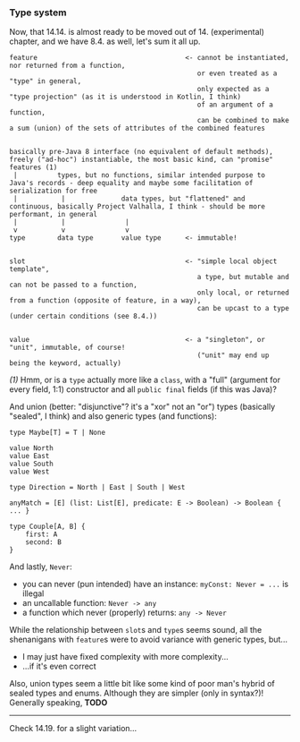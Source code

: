 ### Type system

Now, that 14.14. is almost ready to be moved out of 14. (experimental) chapter, and we have 8.4. as well, let's sum it all up.

```
feature                                     <- cannot be instantiated, nor returned from a function,
                                               or even treated as a "type" in general,
                                               only expected as a "type projection" (as it is understood in Kotlin, I think)
                                               of an argument of a function,
                                               can be combined to make a sum (union) of the sets of attributes of the combined features


basically pre-Java 8 interface (no equivalent of default methods), freely ("ad-hoc") instantiable, the most basic kind, can "promise" features (1)
 |          types, but no functions, similar intended purpose to Java's records - deep equality and maybe some facilitation of serialization for free
 |           |              data types, but "flattened" and continuous, basically Project Valhalla, I think - should be more performant, in general
 |           |               |
 v           v               v
type        data type       value type      <- immutable!


slot                                        <- "simple local object template",
                                               a type, but mutable and can not be passed to a function,
                                               only local, or returned from a function (opposite of feature, in a way),
                                               can be upcast to a type (under certain conditions (see 8.4.))


value                                       <- a "singleton", or "unit", immutable, of course!
                                               ("unit" may end up being the keyword, actually)
```

_(1)_ Hmm, or is a `type` actually more like a `class`, with a "full" (argument for every field, 1:1) constructor
and all `public final` fields (if this was Java)?

And union (better: "disjunctive"? it's a "xor" not an "or") types (basically "sealed", I think) and also generic types (and functions):

```
type Maybe[T] = T | None

value North
value East
value South
value West

type Direction = North | East | South | West

anyMatch = [E] (list: List[E], predicate: E -> Boolean) -> Boolean { ... }

type Couple[A, B] {
    first: A
    second: B
}
```

And lastly, `Never`:
- you can never (pun intended) have an instance: `myConst: Never = ...` is illegal
- an uncallable function: `Never -> any`
- a function which never (properly) returns: `any -> Never`

While the relationship between `slot`s and `type`s seems sound,
all the shenanigans with `feature`s were to avoid variance with generic types, but...
- I may just have fixed complexity with more complexity...
- ...if it's even correct

Also, union types seem a little bit like some kind of poor man's hybrid of sealed types and enums. Although they are simpler (only in syntax?)!\
Generally speaking, **TODO**

----

Check 14.19. for a slight variation...